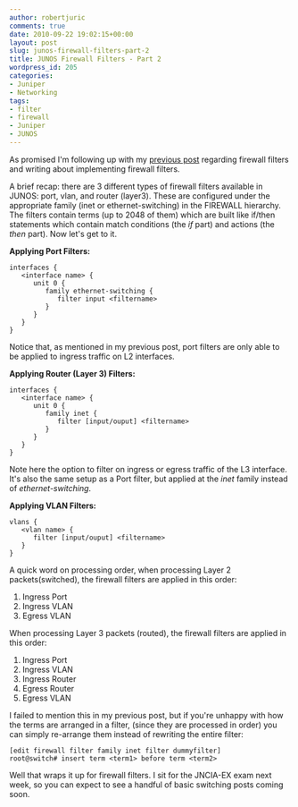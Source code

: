 ```yaml
---
author: robertjuric
comments: true
date: 2010-09-22 19:02:15+00:00
layout: post
slug: junos-firewall-filters-part-2
title: JUNOS Firewall Filters - Part 2
wordpress_id: 205
categories:
- Juniper
- Networking
tags:
- filter
- firewall
- Juniper
- JUNOS
---
```


As promised I'm following up with my [previous post](http://robertj.wordpress.com/2010/09/19/junos-firewall-filters/) regarding firewall filters and writing about implementing firewall filters. 

A brief recap: there are 3 different types of firewall filters available in JUNOS: port, vlan, and router (layer3). These are configured under the appropriate family (inet or ethernet-switching) in the FIREWALL hierarchy. The filters contain terms (up to 2048 of them) which are built like if/then statements which contain match conditions (the _if_ part) and actions (the _then_ part). Now let's get to it.

**Applying Port Filters:**

    
    interfaces {
       <interface name> {
          unit 0 {
             family ethernet-switching {
                filter input <filtername>
             }
          }
       }
    }


Notice that, as mentioned in my previous post, port filters are only able to be applied to ingress traffic on L2 interfaces.

**Applying Router (Layer 3) Filters:**

    
    interfaces {
       <interface name> {
          unit 0 {
             family inet {
                filter [input/ouput] <filtername>
             }
          }
       }
    }


Note here the option to filter on ingress or egress traffic of the L3 interface. It's also the same setup as a Port filter, but applied at the _inet_ family instead of _ethernet-switching_.

**Applying VLAN Filters:**

    
    vlans {
       <vlan name> {
          filter [input/ouput] <filtername>
       }
    }



A quick word on processing order, when processing Layer 2 packets(switched), the firewall filters are applied in this order:
1. Ingress Port
2. Ingress VLAN
3. Egress VLAN

When processing Layer 3 packets (routed), the firewall filters are applied in this order:
1. Ingress Port
2. Ingress VLAN
3. Ingress Router
4. Egress Router
5. Egress VLAN

I failed to mention this in my previous post, but if you're unhappy with how the terms are arranged in a filter, (since they are processed in order) you can simply re-arrange them instead of rewriting the entire filter:

    
    
    [edit firewall filter family inet filter dummyfilter]
    root@switch# insert term <term1> before term <term2>
    



Well that wraps it up for firewall filters. I sit for the JNCIA-EX exam next week, so you can expect to see a handful of basic switching posts coming soon.
